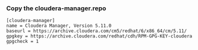 ### Copy the cloudera-manager.repo
```
[cloudera-manager]
name = Cloudera Manager, Version 5.11.0
baseurl = https://archive.cloudera.com/cm5/redhat/6/x86_64/cm/5.11/
gpgkey = https://archive.cloudera.com/redhat/cdh/RPM-GPG-KEY-cloudera
gpgcheck = 1
```
